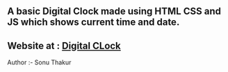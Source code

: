 A basic Digital Clock made using HTML CSS and JS which shows current time and date.
---
Website at : [Digital CLock](https://sonuthakur03.github.io/Digital-Clock/)
---
Author :- Sonu Thakur